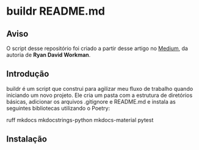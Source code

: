# buildr README.md

## Aviso

O script desse repositório foi criado a partir desse artigo no [Medium](https://medium.com/@rdavid1099/create-a-simple-cli-with-shell-script-1-of-2-e9b22c7f1eaa), da autoria de **Ryan David Workman**.

## Introdução

buildr é um script que construi para agilizar meu fluxo de trabalho quando iniciando um novo projeto. Ele cria um pasta com a estrutura de diretórios básicas, adicionar os arquivos .gitignore e README.md e instala as seguintes bibliotecas utilizando o Poetry:

ruff
mkdocs
mkdocstrings-python
mkdocs-material
pytest

## Instalação
